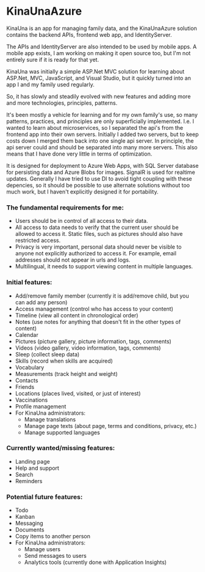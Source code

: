 # KinaUnaAzure


KinaUna is an app for managing family data, and the KinaUnaAzure solution contains the backend APIs, frontend web app, and IdentityServer.


The APIs and IdentityServer are also intended to be used by mobile apps.
A mobile app exists, I am working on making it open source too, but I'm not entirely sure if it is ready for that yet.


KinaUna was initially a simple ASP.Net MVC solution for learning about ASP.Net, MVC, JavaScript, and Visual Studio, but it quickly turned into an app I and my family used regularly.


So, it has slowly and steadily evolved with new features and adding more and more technologies, principles, patterns.

It's been mostly a vehicle for learning and for my own family's use, so many patterns, practices, and principles are only superficially implemented. I.e. I wanted to learn about microservices, so I separated the api's from the frontend app into their own servers. 
Initially I added two servers, but to keep costs down I merged them back into one single api server. In principle, the api server could and should be separated into many more servers.
This also means that I have done very little in terms of optimization.

It is designed for deployment to Azure Web Apps, with SQL Server database for persisting data and Azure Blobs for images. SignalR is used for realtime updates.
Generally I have tried to use DI to avoid tight coupling with these depencies, so it should be possible to use alternate solutions without too much work, but I haven't explicitly designed it for portability.


### The fundamental requirements for me:
- Users should be in control of all access to their data.
- All access to data needs to verify that the current user should be allowed to access it. Static files, such as pictures should also have restricted access.
- Privacy is very important, personal data should never be visible to anyone not explicitly authorized to access it. For example, email addresses should not appear in urls and logs.
- Multilingual, it needs to support viewing content in multiple languages.

### Initial features:
- Add/remove family member (currently it is add/remove child, but you can add any person)
- Access management (control who has access to your content)
- Timeline (view all content in chronological order)
- Notes (use notes for anything that doesn't fit in the other types of content)
- Calendar
- Pictures (picture gallery, picture information, tags, comments)
- Videos (video gallery, video information, tags, comments)
- Sleep (collect sleep data)
- Skills (record when skills are acquired)
- Vocabulary
- Measurements (track height and weight)
- Contacts
- Friends
- Locations (places lived, visited, or just of interest)
- Vaccinations
- Profile management
- For KinaUna administrators: 
    - Manage translations
    - Manage page texts (about page, terms and conditions, privacy, etc.)
    - Manage supported languages


### Currently wanted/missing features:
- Landing page
- Help and support
- Search
- Reminders


### Potential future features:
- Todo
- Kanban
- Messaging
- Documents
- Copy items to another person
- For KinaUna administrators: 
    - Manage users
    - Send messages to users
    - Analytics tools (currently done with Application Insights)

